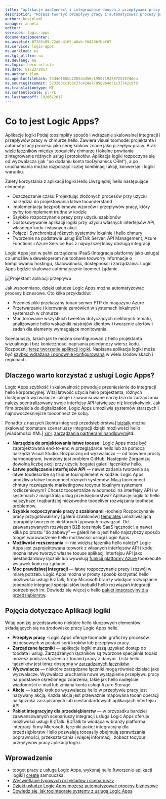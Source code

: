 ```yaml
---
title: "aplikacje aaaConnect i integrowanie danych z przepływami pracy - Azure Logic Apps | Dokumentacja firmy Microsoft"
description: "Możesz tworzyć przepływy pracy i automatyzować procesy przez łączenie aplikacji i integrowanie danych z usługą Azure Logic Apps."
author: kevinlam1
manager: anneta
editor: 
services: logic-apps
documentationcenter: 
ms.assetid: 07765c05-72a6-4169-a8ab-f6420bfbaf07
ms.service: logic-apps
ms.workload: na
ms.tgt_pltfrm: na
ms.devlang: na
ms.topic: hero-article
ms.date: 01/23/2017
ms.author: klam
ms.openlocfilehash: 53d4e165bb2205ddd56c1950719389725267ddea
ms.sourcegitcommit: 523283cc1b3c37c428e77850964dc1c33742c5f0
ms.translationtype: MT
ms.contentlocale: pl-PL
ms.lasthandoff: 10/06/2017
---
```

# <a name="what-are-logic-apps"></a>Co to jest Logic Apps?
Aplikacje logiki Podaj toosimplify sposób i wdrażanie skalowalnej integracji i przepływów pracy w chmurze hello. Zawiera visual toomodel projektanta i automatyzacji procesu jako serię kroków znane jako przepływ pracy.  Brak [wiele łączników](../connectors/apis-list.md) między tooquickly chmurze i lokalne powitania zintegrowanie różnych usług i protokołów.  Aplikacja logiki rozpoczyna się od wyzwalacza (jak "po dodaniu konta tooDynamics CRM"), a po uruchamiania można rozpocząć liczbę kombinacji akcji, konwersje i logiki warunku.

Zalety korzystania z aplikacji logiki Hello Uwzględnij hello następujące elementy:  

* Oszczędzanie czasu Projektując złożonych procesów przy użyciu narzędzia do projektowania łatwe toounderstand
* Implementacja bezproblemowo wzorców i przepływów pracy, który byłby tooimplement trudne w kodzie
* Szybkie rozpoczynanie pracy przy użyciu szablonów
* Dostosowywanie aplikacji logiki przy użyciu własnych interfejsów API, własnego kodu i własnych akcji
* Połącz i Synchronizuj różnych systemów lokalnie i hello chmury
* Tworzenie na podstawie usług BizTalk Server, API Management, Azure Functions i Azure Service Bus z najwyższej klasy obsługą integracji

Logic Apps jest w pełni zarządzana iPaaS (Integracja platformy jako usługa) co umożliwia deweloperom nie toohave tooworry informacje o kompilowaniu hostingu, skalowalność, dostępności i zarządzania.  Logic Apps będzie skalować automatycznie toomeet żądanie.

![Projektant aplikacji przepływu](media/logic-apps-what-are-logic-apps/LogicAppCapture2.png)

Jak wspomniano, dzięki usłudze Logic Apps można automatyzować procesy biznesowe. Oto kilka przykładów:  

* Przenieś pliki przekazany tooan serwer FTP do magazynu Azure
* Przetwarzanie i kierowanie zamówień w systemach lokalnych i systemach w chmurze
* Monitorowanie wszystkich tweetów dotyczących niektórych tematu, analizowanie hello wskaźniki nastrojów klientów i tworzenie alertów i zadań dla elementy wymagające monitowania.

Scenariuszy, takich jak te można skonfigurować z hello projektanta wizualnego i bez konieczności napisania pojedynczy wiersz kodu. Rozpocznij [teraz tworzenie aplikacji logiki][create].  Napisana aplikacja logiki może być [szybko wdrażana i ponownie konfigurowana](../logic-apps/logic-apps-create-deploy-template.md) w wielu środowiskach i regionach.

## <a name="why-logic-apps"></a>Dlaczego warto korzystać z usługi Logic Apps?
Logic Apps szybkość i skalowalność powoduje przeniesienie do integracji hello korporacyjnej.  Witaj łatwość użycia hello projektanta, różnych dostępnych wyzwalacze i akcje i zaawansowane narzędzia do zarządzania należy scentralizowany swoje interfejsy API łatwiejsze niż kiedykolwiek.  Jak firm przejścia do digitalization, Logic Apps umożliwia systemów starszych i najnowocześniejsze tooconnect ze sobą.

Ponadto z naszych [konta integracji przedsiębiorstwa] [ biztalk] można skalować toomature scenariuszy integracji dzięki możliwości hello [wiadomości XML] [ xml], [zarządzania partnerami handlowymi][tpm]itd.

* **Narzędzia do projektowania łatwe toouse** -Logic Apps może być zaprojektowana end-to-end w przeglądarce hello lub za pomocą narzędzi Visual Studio. Rozpocznij od wyzwalacza — od toowhen prosty harmonogram, tworzony jest problem GitHub. Następnie Zorganizuj dowolną liczbę akcji przy użyciu bogatej galerii łączników hello.
* **Łatwe podłączanie interfejsów API** — nawet zadania tworzenia są łatwe toodescribe są trudne tooimplement w kodzie. Logic Apps umożliwia łatwe tooconnect różnych systemów. Mają tooconnect chmury rozwiązanie marketingowe tooyour lokalnym systemem rozliczeniowym? Chcesz toocentralize wiadomości na interfejsy API i w systemach z magistralą usług przedsiębiorstwa? Aplikacje logiki to hello najszybsze i najbardziej niezawodne toodeliver rozwiązania toothese problemów.
* **Szybkie rozpoczynanie pracy z szablonami** -toohelp Rozpoczynanie pracy przygotowaliśmy [galerii szablonów] [ templates] umożliwiającą toorapidly tworzenie niektórych typowych rozwiązań. Od zaawansowanych rozwiązań B2B toosimple SaaS łączności, a nawet kilka po prostu "do zabawy" — galerii hello jest hello najszybszy sposób tooget wprowadzenie hello możliwości usługi Logic Apps.
* **Możliwość rozszerzania** — nie widzisz łącznika hello należy? Logic Apps jest zaprojektowana toowork z własnych interfejsów API i kodu; można łatwo tworzyć własne toouse aplikacji interfejsu API jako niestandardowy łącznik lub wywołują [funkcji platformy Azure](https://functions.azure.com) tooexecute wstawek kodu na żądanie. 
* **Moc prawdziwej integracji** — łatwe rozpoczynanie pracy i rozwój w miarę potrzeb. Logic Apps można w prosty sposób korzystać hello możliwości usługi BizTalk, firmy Microsoft branży wiodące rozwiązanie tooenable integracji specjalistów toobuild hello rozwiązań integracji potrzebnych im. Dowiedz się więcej o hello [pakiet integracyjny dla przedsiębiorstw](../logic-apps/logic-apps-enterprise-integration-overview.md).

## <a name="logic-app-concepts"></a>Pojęcia dotyczące Aplikacji logiki
Witaj poniżej przedstawiono niektóre hello kluczowych elementów składających się na środowisko pracy Logic Apps hello. 

* **Przepływ pracy** -Logic Apps oferuje toomodel graficzny procesów biznesowych w postaci serii kroków lub przepływu pracy.
* **Zarządzane łączniki** — aplikacje logiki muszą uzyskać dostęp do toodata i usług. Zarządzanych łączników są tworzone specjalnie tooaid możesz podczas łączenia z tooand pracy z danymi. Lista hello łączników jest teraz dostępna w [zarządzanych łączników][managedapis].
* **Wyzwalacze** — niektóre zarządzane łączniki mogą również działać jako wyzwalacze. Wyzwalacz uruchamia nowe wystąpienie przepływu pracy na podstawie określonego zdarzenia, takie jak hello nadejście wiadomości e-mail lub zmiana konta usługi Azure Storage.
* **Akcje** — każdy krok po wyzwalaczu hello w przepływie pracy jest nazywany akcją. Każda akcja jest przeważnie mapowana tooan operacji na łącznika zarządzanych lub niestandardowych aplikacjach interfejsu API.
* **Pakiet integracyjny dla przedsiębiorstw** — w przypadku bardziej zaawansowanych scenariuszy integracji usługa Logic Apps oferuje możliwości usługi BizTalk. BizTalk to wiodąca w branży platforma integracji firmy Microsoft. łączniki pakiet integracyjny dla przedsiębiorstw Hello pozwalają tooeasily obejmują sprawdzania poprawności, przekształcania i więcej informacji, zobacz tooyour przepływów pracy aplikacji logiki.

## <a name="getting-started"></a>Wprowadzenie
* tooget pracy z usługą Logic Apps, wykonaj hello [tworzenie aplikacji logiki] [ create] samouczka.  
* [Wyświetlanie typowych przykładów i scenariuszy](../logic-apps/logic-apps-examples-and-scenarios.md)
* [Dzięki usłudze Logic Apps możesz automatyzować procesy biznesowe](http://channel9.msdn.com/Events/Build/2016/T694) 
* [Dowiedz się, jak tooIntegrate systemy z usługą Logic Apps](http://channel9.msdn.com/Events/Build/2016/P462)

[biztalk]: logic-apps-enterprise-integration-accounts.md
[appservice]: ../app-service/app-service-value-prop-what-is.md
[create]: logic-apps-create-a-logic-app.md
[managedapis]: ../connectors/apis-list.md
[tpm]: logic-apps-enterprise-integration-accounts.md
[xml]: logic-apps-enterprise-integration-b2b.md
[templates]: logic-apps-use-logic-app-templates.md
